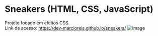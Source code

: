 # Sneakers (HTML, CSS, JavaScript)
Projeto focado em efeitos CSS.<br>
Link de acesso: https://dev-marcioreis.github.io/sneakers/
![image](https://user-images.githubusercontent.com/122680054/212895367-ff71d5ab-77de-4d2e-8211-4871b8e980b1.png)
